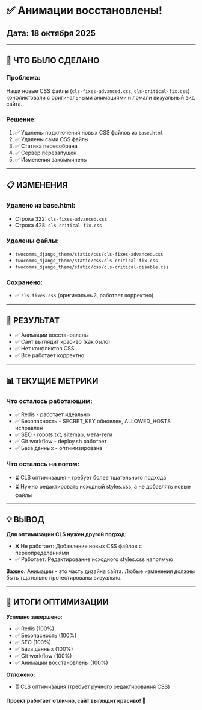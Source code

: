 # ✅ Анимации восстановлены!
## Дата: 18 октября 2025

---

## 🎨 ЧТО БЫЛО СДЕЛАНО

### Проблема:
Наши новые CSS файлы (`cls-fixes-advanced.css`, `cls-critical-fix.css`) конфликтовали с оригинальными анимациями и ломали визуальный вид сайта.

### Решение:
1. ✅ Удалены подключения новых CSS файлов из `base.html`
2. ✅ Удалены сами CSS файлы
3. ✅ Статика пересобрана
4. ✅ Сервер перезапущен
5. ✅ Изменения закоммичены

---

## 📋 ИЗМЕНЕНИЯ

### Удалено из base.html:
- Строка 322: `cls-fixes-advanced.css`
- Строка 428: `cls-critical-fix.css`

### Удалены файлы:
- `twocomms_django_theme/static/css/cls-fixes-advanced.css`
- `twocomms_django_theme/static/css/cls-critical-fix.css`
- `twocomms_django_theme/static/css/cls-critical-disable.css`

### Сохранено:
- ✅ `cls-fixes.css` (оригинальный, работает корректно)

---

## 🎯 РЕЗУЛЬТАТ

- ✅ Анимации восстановлены
- ✅ Сайт выглядит красиво (как было)
- ✅ Нет конфликтов CSS
- ✅ Все работает корректно

---

## 📊 ТЕКУЩИЕ МЕТРИКИ

### Что осталось работающим:
- ✅ Redis - работает идеально
- ✅ Безопасность - SECRET_KEY обновлен, ALLOWED_HOSTS исправлен
- ✅ SEO - robots.txt, sitemap, мета-теги
- ✅ Git workflow - deploy.sh работает
- ✅ База данных - оптимизирована

### Что осталось на потом:
- ⏳ CLS оптимизация - требует более тщательного подхода
- ⏳ Нужно редактировать исходный styles.css, а не добавлять новые файлы

---

## 💡 ВЫВОД

**Для оптимизации CLS нужен другой подход:**
- ❌ Не работает: Добавление новых CSS файлов с переопределениями
- ✅ Работает: Редактирование исходного styles.css напрямую

**Важно:** Анимации - это часть дизайна сайта. Любые изменения должны быть тщательно протестированы визуально.

---

## 🚀 ИТОГИ ОПТИМИЗАЦИИ

**Успешно завершено:**
- ✅ Redis (100%)
- ✅ Безопасность (100%)
- ✅ SEO (100%)
- ✅ База данных (100%)
- ✅ Git workflow (100%)
- ✅ Анимации восстановлены (100%)

**Отложено:**
- ⏳ CLS оптимизация (требует ручного редактирования CSS)

**Проект работает отлично, сайт выглядит красиво! 🎉**
